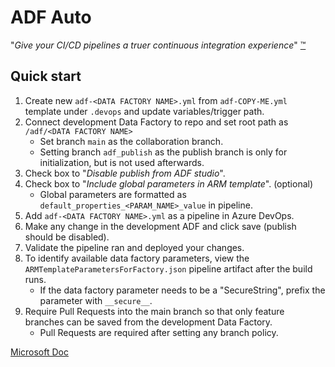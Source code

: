 # ADF Auto 
"*Give your CI/CD pipelines a truer continuous integration experience*" [™](https://techcommunity.microsoft.com/t5/azure-data-factory-blog/automated-publish-improvement-in-adf-s-ci-cd-flow/ba-p/2117350)

## Quick start

1. Create new `adf-<DATA FACTORY NAME>.yml` from `adf-COPY-ME.yml` template under `.devops` and update variables/trigger path.
2. Connect development Data Factory to repo and set root path as `/adf/<DATA FACTORY NAME>`
   * Set branch `main` as the collaboration branch.
   * Setting branch `adf_publish` as the publish branch is only for initialization, but is not used afterwards.
3. Check box to "*Disable publish from ADF studio*".
4. Check box to "*Include global parameters in ARM template*". (optional)
   * Global parameters are formatted as `default_properties_<PARAM_NAME>_value` in pipeline.
5. Add `adf-<DATA FACTORY NAME>.yml` as a pipeline in Azure DevOps.
6. Make any change in the development ADF and click save (publish should be disabled).
7. Validate the pipeline ran and deployed your changes.
8. To identify available data factory parameters, view the `ARMTemplateParametersForFactory.json` pipeline artifact after the build runs.
   * If the data factory parameter needs to be a "SecureString", prefix the parameter with `__secure__`.
9. Require Pull Requests into the main branch so that only feature branches can be saved from the development Data Factory.
   * Pull Requests are required after setting any branch policy.

[Microsoft Doc](https://learn.microsoft.com/en-us/azure/data-factory/continuous-integration-delivery-improvements)